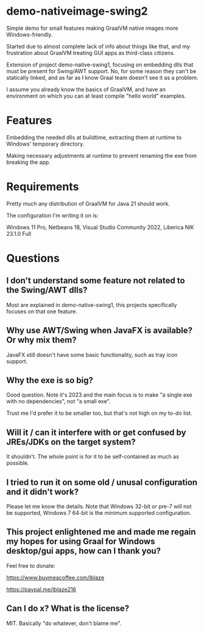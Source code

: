 # demo-nativeimage-swing2

Simple demo for small features making GraalVM native images more Windows-friendly.

Started due to almost complete lack of info about things like that, and my
frustration about GraalVM treating GUI apps as third-class citizens.

Extension of project demo-native-swing1, focusing on embedding dlls that must be
present for Swing/AWT support. No, for some reason they can't be statically linked,
and as far as I know Graal team doesn't see it as a problem.

I assume you already know the basics of GraalVM, and have an environment on which
you can at least compile "hello world" examples.

# Features

Embedding the needed dlls at buildtime, extracting them at runtime to Windows'
temporary directory.

Making necessary adjustments at runtime to prevent renaming the exe from
breaking the app.

# Requirements

Pretty much any distribution of GraalVM for Java 21 should work.

The configuration I'm writing it on is:

Windows 11 Pro,
Netbeans 18,
Visual Studio Community 2022,
Liberica NIK 23.1.0 Full

# Questions

## I don't understand some feature not related to the Swing/AWT dlls?

Most are explained in demo-native-swing1, this projects specifically focuses
on that one feature.

## Why use AWT/Swing when JavaFX is available? Or why mix them?

JavaFX still doesn't have some basic functionality, such as tray icon support.

## Why the exe is so big?

Good question. Note it's 2023 and the main focus is to make "a single exe with
no dependencies", not "a small exe".

Trust me I'd prefer it to be smaller too, but that's not high on my to-do list.

## Will it / can it interfere with or get confused by JREs/JDKs on the target system?

It shouldn't. The whole point is for it to be self-contained as much as possible.

## I tried to run it on some old / unusal configuration and it didn't work?

Please let me know the details. Note that Windows 32-bit or pre-7 will not be supported,
Windows 7 64-bit is the minimum supported configuration.

## This project enlightened me and made me regain my hopes for using Graal for Windows desktop/gui apps, how can I thank you?

Feel free to donate:

https://www.buymeacoffee.com/lblaze

https://paypal.me/lblaze216

## Can I do x? What is the license?

MIT. Basically "do whatever, don't blame me".
